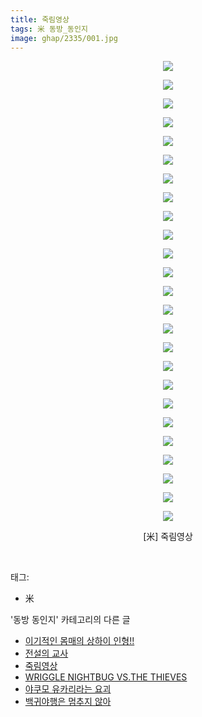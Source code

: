 ```yaml
---
title: 죽림영상
tags: 米 동방_동인지
image: ghap/2335/001.jpg
---
```

<div class="article">
<p style="text-align: center; clear: none; float: none;"><img src="{{ site.nasurl }}/ghap/2335/001.jpg"/></p>
<p style="text-align: center; clear: none; float: none;"><img src="{{ site.nasurl }}/ghap/2335/002.gif"/></p>
<p style="text-align: center; clear: none; float: none;"><img src="{{ site.nasurl }}/ghap/2335/003.jpg"/></p>
<p style="text-align: center; clear: none; float: none;"><img src="{{ site.nasurl }}/ghap/2335/004.jpg"/></p>
<p style="text-align: center; clear: none; float: none;"><img src="{{ site.nasurl }}/ghap/2335/005.jpg"/></p>
<p style="text-align: center; clear: none; float: none;"><img src="{{ site.nasurl }}/ghap/2335/006.jpg"/></p>
<p style="text-align: center; clear: none; float: none;"><img src="{{ site.nasurl }}/ghap/2335/007.jpg"/></p>
<p style="text-align: center; clear: none; float: none;"><img src="{{ site.nasurl }}/ghap/2335/008.jpg"/></p>
<p style="text-align: center; clear: none; float: none;"><img src="{{ site.nasurl }}/ghap/2335/009.jpg"/></p>
<p style="text-align: center; clear: none; float: none;"><img src="{{ site.nasurl }}/ghap/2335/010.jpg"/></p>
<p style="text-align: center; clear: none; float: none;"><img src="{{ site.nasurl }}/ghap/2335/011.jpg"/></p>
<p style="text-align: center; clear: none; float: none;"><img src="{{ site.nasurl }}/ghap/2335/012.jpg"/></p>
<p style="text-align: center; clear: none; float: none;"><img src="{{ site.nasurl }}/ghap/2335/013.jpg"/></p>
<p style="text-align: center; clear: none; float: none;"><img src="{{ site.nasurl }}/ghap/2335/014.jpg"/></p>
<p style="text-align: center; clear: none; float: none;"><img src="{{ site.nasurl }}/ghap/2335/015.jpg"/></p>
<p style="text-align: center; clear: none; float: none;"><img src="{{ site.nasurl }}/ghap/2335/016.jpg"/></p>
<p style="text-align: center; clear: none; float: none;"><img src="{{ site.nasurl }}/ghap/2335/017.jpg"/></p>
<p style="text-align: center; clear: none; float: none;"><img src="{{ site.nasurl }}/ghap/2335/018.jpg"/></p>
<p style="text-align: center; clear: none; float: none;"><img src="{{ site.nasurl }}/ghap/2335/019.jpg"/></p>
<p style="text-align: center; clear: none; float: none;"><img src="{{ site.nasurl }}/ghap/2335/020.jpg"/></p>
<p style="text-align: center; clear: none; float: none;"><img src="{{ site.nasurl }}/ghap/2335/021.jpg"/></p>
<p style="text-align: center; clear: none; float: none;"><img src="{{ site.nasurl }}/ghap/2335/022.jpg"/></p>
<p style="text-align: center; clear: none; float: none;"><img src="{{ site.nasurl }}/ghap/2335/023.jpg"/></p>
<p style="text-align: center; clear: none; float: none;"><img src="{{ site.nasurl }}/ghap/2335/024.jpg"/></p>
<p style="text-align: center; clear: none; float: none;"><img src="{{ site.nasurl }}/ghap/2335/025.jpg"/></p>
<p style="text-align: center; clear: none; float: none;">[米] 죽림영상</p>
<p><br/></p>
</div><div class="tagTrail">
<p>태그: </p>
<ul>
<li>米</li>
</ul>
</div><div class="another">
<p>'동방 동인지' 카테고리의 다른 글</p>
<ul>
<li><a href="/2016-09-25-ghap_2337">이기적인 몸매의 상하이 인형!!</a></li>
<li><a href="/2016-09-25-ghap_2336">전설의 교사</a></li>
<li><a href="/2016-09-25-ghap_2335">죽림영상</a></li>
<li><a href="/2016-09-25-ghap_2334">WRIGGLE NIGHTBUG VS.THE THIEVES</a></li>
<li><a href="/2016-09-25-ghap_2332">야쿠모 유카리라는 요괴</a></li>
<li><a href="/2016-09-25-ghap_2331">백귀야행은 멈추지 않아</a></li>
</ul>
</div><div class="cb_module cb_fluid">
<div class="cb_wrt cb_profile">
</div><!-- commentList close -->
</div>